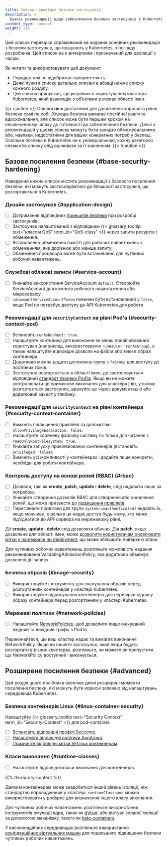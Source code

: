 ```yaml
---
title: Список перевірки безпеки застосунків
description: >
  Базові рекомендації щодо забезпечення безпеки застосунків у Kubernetes, орієнтовані на розробників застосунків.
content_type: concept
weight: 110
---
```


<!-- overview -->

Цей список перевірки спрямований на надання основних рекомендацій з безпеки застосунків, що працюють у Kubernetes, з погляду розробника. Цей список не є вичерпним і призначений для еволюції з часом.

<!-- Наступне взято з існуючого чекліста для адміністраторів Kubernetes. https://kubernetes.io/docs/concepts/security/security-checklist/ -->

Як читати та використовувати цей документ:

- Порядок тем не відображає пріоритетність.
- Деякі пункти списку детально описані в абзаці нижче списку кожного розділу.
- Цей список припускає, що `розробник` є користувачем кластера Kubernetes, який взаємодіє з обʼєктами в межах області імен.

{{< caution >}}
Списки **не є** достатніми для досягнення хорошого рівня безпеки самі по собі. Хороша безпека вимагає постійної уваги та вдосконалення, але список може бути першим кроком на нескінченному шляху до готовності до забезпечення безпеки. Деякі з рекомендацій у цьому списку можуть бути занадто обмежувальними або, навпаки, недостатніми для ваших конкретних потреб у безпеці. Оскільки безпека в Kubernetes не є універсальною, кожну категорію елементів списку слід оцінювати за її значенням.
{{< /caution >}}

<!-- body -->

## Базове посилення безпеки {#base-security-hardening}

Наведений нижче список містить рекомендації з базового посилення безпеки, які можуть застосовуватися до більшості застосунків, що розгортаються в Kubernetes.

### Дизайн застосунків {#application-design}

- [ ] Дотримання відповідних [принципів безпеки](https://www.cncf.io/wp-content/uploads/2022/06/CNCF_cloud-native-security-whitepaper-May2022-v2.pdf) при розробці застосунків.
- [ ] Застосунок налаштований з відповідним {{< glossary_tooltip text="класом QoS" term_id="QoS-class" >}} через запити ресурсів і обмеження.
- [ ] Встановлено обмеження памʼяті для робочих навантажень з обмеженням, яке дорівнює або менше запиту.
- [ ] Обмеження процесора може бути встановлено для чутливих робочих навантажень.

### Службові облікові записи {#service-account}

- [ ] Уникайте використання ServiceAccount `default`. Створюйте ServiceAccount для кожного робочого навантаження або мікросервісу.
- [ ] `automountServiceAccountToken` повинен бути встановлений у `false`, якщо Pod не потребує доступу до API Kubernetes для роботи.

### Рекомендації для `securityContext` на рівні Podʼа {#security-context-pod}

- [ ] Встановіть `runAsNonRoot: true`.
- [ ] Налаштуйте контейнер для виконання як менш привілейований користувач (наприклад, використовуючи `runAsUser` і `runAsGroup`), а також налаштуйте відповідні дозволи на файли або теки в образі контейнера.
- [ ] Додатково можна додати допоміжну групу з `fsGroup` для доступу до постійних томів.
- [ ] Застосунок розгортається в області імен, де застосовується відповідний [стандарт безпеки Podʼів](/docs/concepts/security/pod-security-standards/). Якщо ви не можете контролювати це примусове виконання для кластера(-ів), у якому розгортається застосунок, врахуйте це через документацію або додатковий захист у глибину.

### Рекомендації для `securityContext` на рівні контейнера {#security-context-container}

- [ ] Вимкніть підвищення привілеїв за допомогою `allowPrivilegeEscalation: false`.
- [ ] Налаштуйте кореневу файлову систему як тільки для читання з `readOnlyRootFilesystem: true`.
- [ ] Уникайте запуску привілейованих контейнерів (встановіть `privileged: false`).
- [ ] Вимкніть усі можливості у контейнерах і додайте лише конкретні, необхідні для роботи контейнера.

### Контроль доступу на основі ролей (RBAC) {#rbac}

- [ ] Дозволи, такі як **create**, **patch**, **update** і **delete**, слід надавати лише за потребою.
- [ ] Уникайте створення дозволів RBAC для створення або оновлення ролей, що може призвести до [підвищення привілеїв](/docs/reference/access-authn-authz/rbac/#privilege-escalation-prevention-and-bootstrapping).
- [ ] Перегляньте привʼязки для групи `system:unauthenticated` і видаліть їх, якщо можливо, оскільки це надає доступ будь-кому, хто може підʼєднатися до API-сервера на мережевому рівні.

Дії **create**, **update** і **delete** слід дозволяти обачно. Дія **patch**, якщо дозволена для області імен, може
[дозволити користувачам оновлювати мітки у namespace чи deployment](/docs/concepts/security/rbac-good-practices/#namespace-modification), що може збільшити поверхню атаки.

Для чутливих робочих навантажень розгляньте можливість надання рекомендованої ValidatingAdmissionPolicy, яка додатково обмежує дозволені дії запису.

### Безпека образів {#image-security}

- [ ] Використовуйте інструменту для сканування образів перед розгортанням контейнерів у кластері Kubernetes.
- [ ] Використовуйте підписування контейнерів для перевірки підпису образу контейнера перед розгортанням у кластері Kubernetes.

### Мережеві політики {#network-policies}

- [ ] Налаштуйте [NetworkPolicies](/docs/concepts/services-networking/network-policies/), щоб дозволити лише очікуваний вхідний та вихідний трафік з Podʼів.

Переконайтеся, що ваш кластер надає та вимагає виконання NetworkPolicy. Якщо ви пишете застосунок, який люди будуть розгортати в різних кластерах, розгляньте, чи можете ви припустити, що NetworkPolicy доступний і виконується.

## Розширене посилення безпеки {#advanced}

Цей розділ цього посібника охоплює деякі розширені моменти посилення безпеки, які можуть бути корисні залежно від налаштувань середовища Kubernetes.

### Безпека контейнерів Linux {#linux-container-security}

Налаштуйте {{< glossary_tooltip text="Security Context" term_id="Security-Context" >}} для pod-container.

- [ ] [Встановіть відповідні профілі Seccomp](/docs/tasks/configure-pod-container/security-context/#set-the-seccomp-profile-for-a-container).
- [ ] [Налаштуйте відповідні політики AppArmor](/docs/tutorials/security/apparmor/).
- [ ] [Призначте відповідні мітки SELinux контейнерам](/docs/tasks/configure-pod-container/security-context/#assign-selinux-labels-to-a-container).

### Класи виконання {#runtime-classes}

- [ ] Налаштуйте відповідні класи виконання для контейнерів.

{{% thirdparty-content %}}

Деяким контейнерам може знадобитися інший рівень ізоляції, ніж стандартно впроваджений у кластері. `runtimeClassname` можна використовувати у podspec для визначення іншого класу виконання.

Для чутливих робочих навантажень розгляньте використання інструментів емуляції ядра, таких як [gVisor](https://gvisor.dev/docs/), або віртуалізованої ізоляції за допомогою механізму, такого як [kata-containers](https://katacontainers.io/).

У високонадійних середовищах розгляньте використання [конфіденційних віртуальних машин](/blog/2023/07/06/confidential-kubernetes/) для подальшого підвищення безпеки чутливих робочих навантажень.
